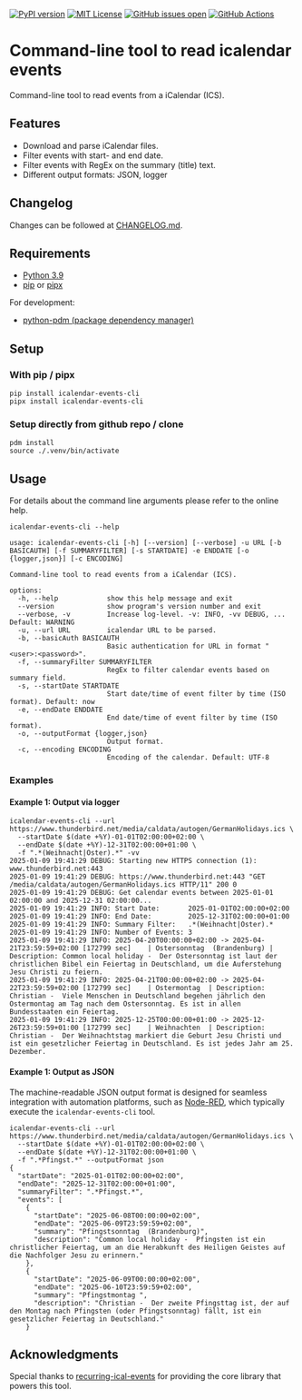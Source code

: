 [![PyPI version](https://badge.fury.io/py/icalendar-events-cli.svg)](https://badge.fury.io/py/icalendar-events-cli)
[![MIT License](https://img.shields.io/github/license/waldbaer/icalendar-events-cli?style=flat-square)](https://opensource.org/licenses/MIT)
[![GitHub issues open](https://img.shields.io/github/issues/waldbaer/icalendar-events-cli?style=flat-square)](https://github.com/waldbaer/icalendar-events-cli/issues)
[![GitHub Actions](https://github.com/waldbaer/icalendar-events-cli/actions/workflows/python-pdm.yml/badge.svg?branch=master)](https://github.com/waldbaer/icalendar-events-cli/actions/workflows/python-pdm.yml)


# Command-line tool to read icalendar events

Command-line tool to read events from a iCalendar (ICS).

## Features ##
- Download and parse iCalendar files.
- Filter events with start- and end date.
- Filter events with RegEx on the summary (title) text.
- Different output formats: JSON, logger

## Changelog
Changes can be followed at [CHANGELOG.md](https://github.com/waldbaer/icalendar-events-cli/blob/master/CHANGELOG.md).

## Requirements ##

 - [Python 3.9](https://www.python.org/)
 - [pip](https://pip.pypa.io/) or [pipx](https://pipx.pypa.io/stable/)

 For development:
 - [python-pdm (package dependency manager)](https://pdm-project.org/)

## Setup

### With pip / pipx
```
pip install icalendar-events-cli
pipx install icalendar-events-cli
```

### Setup directly from github repo / clone
```
pdm install
source ./.venv/bin/activate
```

## Usage

For details about the command line arguments please refer to the online help.

```
icalendar-events-cli --help

usage: icalendar-events-cli [-h] [--version] [--verbose] -u URL [-b BASICAUTH] [-f SUMMARYFILTER] [-s STARTDATE] -e ENDDATE [-o {logger,json}] [-c ENCODING]

Command-line tool to read events from a iCalendar (ICS).

options:
  -h, --help            show this help message and exit
  --version             show program's version number and exit
  --verbose, -v         Increase log-level. -v: INFO, -vv DEBUG, ... Default: WARNING
  -u, --url URL         icalendar URL to be parsed.
  -b, --basicAuth BASICAUTH
                        Basic authentication for URL in format "<user>:<password>".
  -f, --summaryFilter SUMMARYFILTER
                        RegEx to filter calendar events based on summary field.
  -s, --startDate STARTDATE
                        Start date/time of event filter by time (ISO format). Default: now
  -e, --endDate ENDDATE
                        End date/time of event filter by time (ISO format).
  -o, --outputFormat {logger,json}
                        Output format.
  -c, --encoding ENCODING
                        Encoding of the calendar. Default: UTF-8
```

### Examples

#### Example 1: Output via logger

```
icalendar-events-cli --url https://www.thunderbird.net/media/caldata/autogen/GermanHolidays.ics \
  --startDate $(date +%Y)-01-01T02:00:00+02:00 \
  --endDate $(date +%Y)-12-31T02:00:00+01:00 \
  -f ".*(Weihnacht|Oster).*" -vv
2025-01-09 19:41:29 DEBUG: Starting new HTTPS connection (1): www.thunderbird.net:443
2025-01-09 19:41:29 DEBUG: https://www.thunderbird.net:443 "GET /media/caldata/autogen/GermanHolidays.ics HTTP/11" 200 0
2025-01-09 19:41:29 DEBUG: Get calendar events between 2025-01-01 02:00:00 and 2025-12-31 02:00:00...
2025-01-09 19:41:29 INFO: Start Date:       2025-01-01T02:00:00+02:00
2025-01-09 19:41:29 INFO: End Date:         2025-12-31T02:00:00+01:00
2025-01-09 19:41:29 INFO: Summary Filter:   .*(Weihnacht|Oster).*
2025-01-09 19:41:29 INFO: Number of Events: 3
2025-01-09 19:41:29 INFO: 2025-04-20T00:00:00+02:00 -> 2025-04-21T23:59:59+02:00 [172799 sec]    | Ostersonntag  (Brandenburg) | Description: Common local holiday -  Der Ostersonntag ist laut der christlichen Bibel ein Feiertag in Deutschland, um die Auferstehung Jesu Christi zu feiern.
2025-01-09 19:41:29 INFO: 2025-04-21T00:00:00+02:00 -> 2025-04-22T23:59:59+02:00 [172799 sec]    | Ostermontag  | Description: Christian -  Viele Menschen in Deutschland begehen jährlich den Ostermontag am Tag nach dem Ostersonntag. Es ist in allen Bundesstaaten ein Feiertag.
2025-01-09 19:41:29 INFO: 2025-12-25T00:00:00+01:00 -> 2025-12-26T23:59:59+01:00 [172799 sec]    | Weihnachten  | Description: Christian -  Der Weihnachtstag markiert die Geburt Jesu Christi und ist ein gesetzlicher Feiertag in Deutschland. Es ist jedes Jahr am 25. Dezember.
```

#### Example 1: Output as JSON

The machine-readable JSON output format is designed for seamless integration with automation platforms, such as [Node-RED](https://nodered.org/), which typically execute the `icalendar-events-cli` tool.

```
icalendar-events-cli --url https://www.thunderbird.net/media/caldata/autogen/GermanHolidays.ics \
  --startDate $(date +%Y)-01-01T02:00:00+02:00 \
  --endDate $(date +%Y)-12-31T02:00:00+01:00 \
  -f ".*Pfingst.*" --outputFormat json
{
  "startDate": "2025-01-01T02:00:00+02:00",
  "endDate": "2025-12-31T02:00:00+01:00",
  "summaryFilter": ".*Pfingst.*",
  "events": [
    {
      "startDate": "2025-06-08T00:00:00+02:00",
      "endDate": "2025-06-09T23:59:59+02:00",
      "summary": "Pfingstsonntag  (Brandenburg)",
      "description": "Common local holiday -  Pfingsten ist ein christlicher Feiertag, um an die Herabkunft des Heiligen Geistes auf die Nachfolger Jesu zu erinnern."
    },
    {
      "startDate": "2025-06-09T00:00:00+02:00",
      "endDate": "2025-06-10T23:59:59+02:00",
      "summary": "Pfingstmontag ",
      "description": "Christian -  Der zweite Pfingsttag ist, der auf den Montag nach Pfingsten (oder Pfingstsonntag) fällt, ist ein gesetzlicher Feiertag in Deutschland."
    }
```

## Acknowledgments
Special thanks to [recurring-ical-events](https://github.com/niccokunzmann/python-recurring-ical-events) for providing
the core library that powers this tool.

